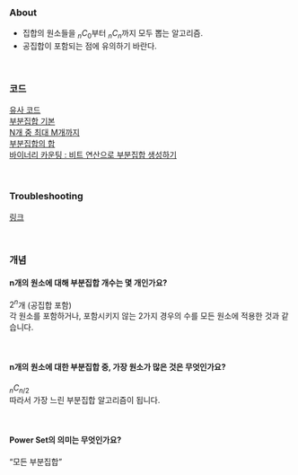 ### About
- 집합의 원소들을 $_nC_0$부터 $_nC_n$까지 모두 뽑는 알고리즘.
- 공집합이 포함되는 점에 유의하기 바란다.

<br>

### 코드
[유사 코드](https://github.com/AtomicLiquors/Algorithm_Practice/blob/main/combinatorics/subset/examples/SubsetPseudo.md)  
[부분집합 기본](https://github.com/AtomicLiquors/Algorithm_Practice/blob/main/combinatorics/subset/examples/SubsetStandard.java)  
[N개 중 최대 M개까지](https://github.com/AtomicLiquors/Algorithm_Practice/blob/main/combinatorics/subset/examples/SubsetLimited.java)  
[부분집합의 합](https://github.com/AtomicLiquors/Algorithm_Practice/blob/main/combinatorics/subset/subset_sum.md)  
[바이너리 카운팅 : 비트 연산으로 부분집합 생성하기](https://github.com/AtomicLiquors/Algorithm_Practice/blob/main/combinatorics/subset/examples/BinaryCounting.md)

<br>

### Troubleshooting
[링크](https://github.com/AtomicLiquors/Algorithm_Practice/blob/main/combinatorics/subset/Troubleshooting.md)

<br>

### 개념
#### n개의 원소에 대해 부분집합 개수는 몇 개인가요?
$2^n$개 (공집합 포함)  
각 원소를 포함하거나, 포함시키지 않는 2가지 경우의 수를 모든 원소에 적용한 것과 같습니다.

<br>

#### n개의 원소에 대한 부분집합 중, 가장 원소가 많은 것은 무엇인가요?
$`_nC_{n/2}`$  
따라서 가장 느린 부분집합 알고리즘이 됩니다.

<br>

#### Power Set의 의미는 무엇인가요?
“모든 부분집합”
